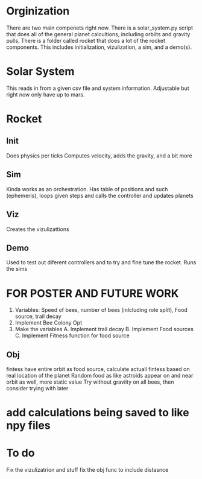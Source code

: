 # Orginization
There are two main compenets right now. There is a solar_system.py script that does all of the general planet calcultions, including orbiits and gravity pulls. There is a folder called rocket that does a lot of the rocket components. This includes initialization, vizulization, a sim, and a demo(s).
# Solar System
This reads in from a given csv file and system information. Adjustable but right now only have up to mars.

# Rocket
## Init
Does physics per ticks
Computes velocity, adds the gravity, and a bit more 
## Sim
Kinda works as an orchestration. Has table of positions and such (ephemeris), loops given steps and calls the controller and updates planets
## Viz
Creates the vizulizattions
## Demo
Used to test out diferent controllers and to try and fine tune the rocket. Runs the sims


# FOR POSTER AND FUTURE WORK
1. Variables: Speed of bees, number of bees (inlcluding role split), Food source, trail decay
2. Implement Bee Colony Opt
3. Make the variables
    A. Implement trail decay
    B. Implement Food sources
    C. Implement Fitness function for food source

## Obj
fintess have entire orbit as food source, calculate actuall fintess based on real location of the planet
Random food as like astroids appear on and near orbit as well, more static value
Try without graviity on all bees, then consider trying with later

# add calculations being saved to like npy files

# To do 
Fix the vizulizatrion and stuff
fix the obj func to include distasnce